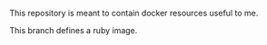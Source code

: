 This repository is meant to contain docker resources useful to me.

This branch defines a ruby image.
